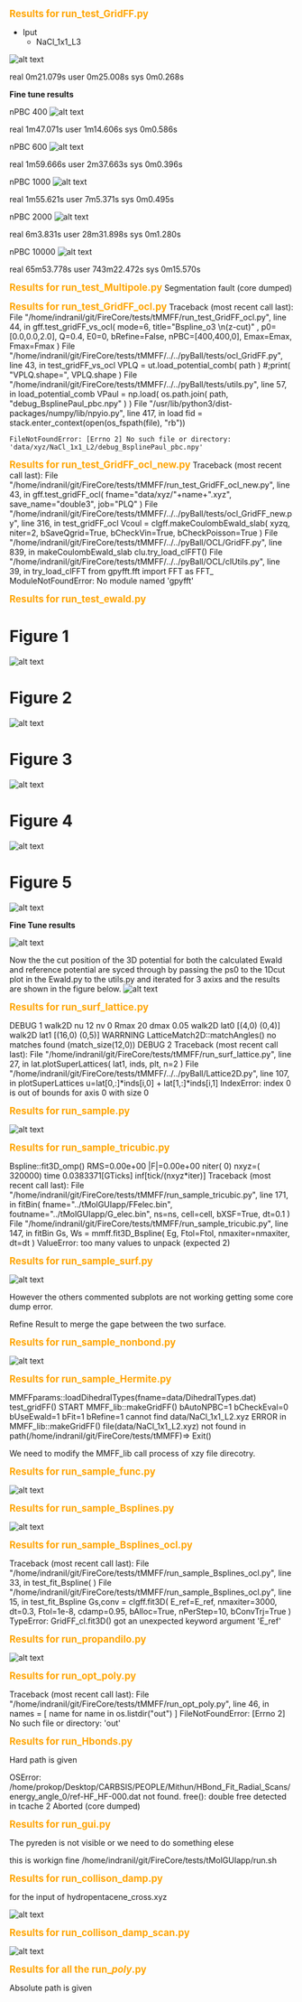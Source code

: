 <span style="font-size: larger; color: orange;">**Results for run_test_GridFF.py**</span>
- Iput 
    - NaCl_1x1_L3

![alt text](image.png)

real    0m21.079s
user    0m25.008s
sys     0m0.268s


**Fine tune results**

nPBC 400
![alt text](image-2.png)

real    1m47.071s
user    1m14.606s
sys     0m0.586s

nPBC 600
![alt text](image-3.png)

real    1m59.666s
user    2m37.663s
sys     0m0.396s

nPBC 1000
![alt text](image-4.png)

real    1m55.621s
user    7m5.371s
sys     0m0.495s


nPBC 2000
![alt text](image-1.png)


real    6m3.831s
user    28m31.898s
sys     0m1.280s


<!-- nPBC 3000
![alt text](image-5.png)

real    7m10.628s
user    65m42.965s
sys     0m1.120s -->

nPBC 10000
![alt text](image-6.png)

real    65m53.778s
user    743m22.472s
sys     0m15.570s

<span style="font-size: larger; color: orange;">**Results for run_test_Multipole.py**</span> 
Segmentation fault (core dumped)

<span style="font-size: larger; color: orange;">**Results for run_test_GridFF_ocl.py**</span>
    Traceback (most recent call last):
  File "/home/indranil/git/FireCore/tests/tMMFF/run_test_GridFF_ocl.py", line 44, in <module>
    gff.test_gridFF_vs_ocl( mode=6, title="Bspline_o3 \n(z-cut)" , p0=[0.0,0.0,2.0],  Q=0.4, E0=0, bRefine=False, nPBC=[400,400,0], Emax=Emax, Fmax=Fmax )
  File "/home/indranil/git/FireCore/tests/tMMFF/../../pyBall/tests/ocl_GridFF.py", line 43, in test_gridFF_vs_ocl
    VPLQ = ut.load_potential_comb( path )  #;print( "VPLQ.shape=", VPLQ.shape )
  File "/home/indranil/git/FireCore/tests/tMMFF/../../pyBall/tests/utils.py", line 57, in load_potential_comb
    VPaul = np.load( os.path.join( path, "debug_BsplinePaul_pbc.npy" ) )
  File "/usr/lib/python3/dist-packages/numpy/lib/npyio.py", line 417, in load
    fid = stack.enter_context(open(os_fspath(file), "rb"))

    FileNotFoundError: [Errno 2] No such file or directory: 'data/xyz/NaCl_1x1_L2/debug_BsplinePaul_pbc.npy'

<span style="font-size: larger; color: orange;">**Results for run_test_GridFF_ocl_new.py**</span>
Traceback (most recent call last):
  File "/home/indranil/git/FireCore/tests/tMMFF/run_test_GridFF_ocl_new.py", line 43, in <module>
    gff.test_gridFF_ocl( fname="data/xyz/"+name+".xyz", save_name="double3", job="PLQ" )
  File "/home/indranil/git/FireCore/tests/tMMFF/../../pyBall/tests/ocl_GridFF_new.py", line 316, in test_gridFF_ocl
    Vcoul = clgff.makeCoulombEwald_slab( xyzq, niter=2, bSaveQgrid=True, bCheckVin=True, bCheckPoisson=True )
  File "/home/indranil/git/FireCore/tests/tMMFF/../../pyBall/OCL/GridFF.py", line 839, in makeCoulombEwald_slab
    clu.try_load_clFFT()
  File "/home/indranil/git/FireCore/tests/tMMFF/../../pyBall/OCL/clUtils.py", line 39, in try_load_clFFT
    from gpyfft.fft import FFT as FFT_
ModuleNotFoundError: No module named 'gpyfft'

<span style="font-size: larger; color: orange;">**Results for run_test_ewald.py**</span>

# Figure 1
![alt text](Ewald_Figure_1.png)

# Figure 2
![alt text](Ewald_Figure_2.png)

# Figure 3
![alt text](Ewald_Figure_3.png)

# Figure 4
![alt text](Ewald_Figure_4.png)

# Figure 5
![alt text](Ewald_Figure_5.png)


**Fine Tune results**

![alt text](image-7.png)


Now the the cut position of the 3D potential for both the calculated Ewald and reference potential are syced through by passing the  ps0 to the 1Dcut plot in the Ewald.py to the utils.py and iterated for 3 axixs and the results are shown in the figure below.
![alt text](image-8.png)









<span style="font-size: larger; color: orange;">**Results for run_surf_lattice.py**</span>  

DEBUG 1
 walk2D nu 12 nv 0 Rmax 20 dmax 0.05 
 walk2D lat0 [(4,0)  (0,4)] 
 walk2D lat1 [(16,0)  (0,5)] 
WARRNING LatticeMatch2D::matchAngles() no matches found (match_size(12,0)) 
DEBUG 2
Traceback (most recent call last):
  File "/home/indranil/git/FireCore/tests/tMMFF/run_surf_lattice.py", line 27, in <module>
    lat.plotSuperLattices( lat1, inds, plt, n=2 )
  File "/home/indranil/git/FireCore/tests/tMMFF/../../pyBall/Lattice2D.py", line 107, in plotSuperLattices
    u=lat[0,:]*inds[i,0] + lat[1,:]*inds[i,1] 
IndexError: index 0 is out of bounds for axis 0 with size 0

<span style="font-size: larger; color: orange;">**Results for run_sample.py**</span>

![alt text](Run_Sample_Figure_1.png)

<span style="font-size: larger; color: orange;">**Results for run_sample_tricubic.py**</span>

Bspline::fit3D_omp() RMS=0.00e+00 |F|=0.00e+00 niter(   0) nxyz=(  320000) time 0.0383371[GTicks] inf[tick/(nxyz*iter)] 
Traceback (most recent call last):
  File "/home/indranil/git/FireCore/tests/tMMFF/run_sample_tricubic.py", line 171, in <module>
    fitBin( fname="../tMolGUIapp/FFelec.bin",  foutname="../tMolGUIapp/G_elec.bin", ns=ns, cell=cell, bXSF=True, dt=0.1 )
  File "/home/indranil/git/FireCore/tests/tMMFF/run_sample_tricubic.py", line 147, in fitBin
    Gs, Ws = mmff.fit3D_Bspline( Eg, Ftol=Ftol, nmaxiter=nmaxiter, dt=dt )
ValueError: too many values to unpack (expected 2)


<span style="font-size: larger; color: orange;">**Results for run_sample_surf.py**</span>

![alt text](Run_Sample_Surf_Figure_1.png)


However the others commented subplots are not working getting some core dump error.



Refine Result to merge the gape between the two surface.




<span style="font-size: larger; color: orange;">**Results for run_sample_nonbond.py**</span>

![alt text](Sample_nonBond_Figure_1.png)


<span style="font-size: larger; color: orange;">**Results for run_sample_Hermite.py**</span>

MMFFparams::loadDihedralTypes(fname=data/DihedralTypes.dat)
test_gridFF() START
MMFF_lib::makeGridFF() bAutoNPBC=1 bCheckEval=0 bUseEwald=1 bFit=1 bRefine=1 
cannot find data/NaCl_1x1_L2.xyz
ERROR in MMFF_lib::makeGridFF() file(data/NaCl_1x1_L2.xyz) not found in path(/home/indranil/git/FireCore/tests/tMMFF)=> Exit()

We need to modify the MMFF_lib call process of xzy file direcotry.

<span style="font-size: larger; color: orange;">**Results for run_sample_func.py**</span>

![alt text](Sample_func_Figure_1.png)


<span style="font-size: larger; color: orange;">**Results for run_sample_Bsplines.py**</span>

![alt text](Sample_Bsplines_Figure_1.png)

<span style="font-size: larger; color: orange;">**Results for run_sample_Bsplines_ocl.py**</span>

Traceback (most recent call last):
  File "/home/indranil/git/FireCore/tests/tMMFF/run_sample_Bsplines_ocl.py", line 33, in <module>
    test_fit_Bspline(  )
  File "/home/indranil/git/FireCore/tests/tMMFF/run_sample_Bsplines_ocl.py", line 15, in test_fit_Bspline
    Gs,conv = clgff.fit3D( E_ref=E_ref, nmaxiter=3000, dt=0.3, Ftol=1e-8, cdamp=0.95, bAlloc=True, nPerStep=10, bConvTrj=True )
TypeError: GridFF_cl.fit3D() got an unexpected keyword argument 'E_ref'

<span style="font-size: larger; color: orange;">**Results for run_propandilo.py**</span>

![alt text](Run_propandilo_Figure_1.png)


<span style="font-size: larger; color: orange;">**Results for run_opt_poly.py**</span>

Traceback (most recent call last):
  File "/home/indranil/git/FireCore/tests/tMMFF/run_opt_poly.py", line 46, in <module>
    names = [ name for name in os.listdir("out") ]
FileNotFoundError: [Errno 2] No such file or directory: 'out'

<span style="font-size: larger; color: orange;">**Results for run_Hbonds.py**</span>

Hard path is given

OSError: /home/prokop/Desktop/CARBSIS/PEOPLE/Mithun/HBond_Fit_Radial_Scans/energy_angle_0/ref-HF_HF-000.dat not found.
free(): double free detected in tcache 2
Aborted (core dumped)

<span style="font-size: larger; color: orange;">**Results for run_gui.py**</span>


The pyreden is not visible or we need to do something elese 

this is workign fine /home/indranil/git/FireCore/tests/tMolGUIapp/run.sh



<span style="font-size: larger; color: orange;">**Results for run_collison_damp.py**</span>

for the input of hydropentacene_cross.xyz

![alt text](Collison_damp_Figure_1.png)


<span style="font-size: larger; color: orange;">**Results for run_collison_damp_scan.py**</span>

![alt text](Collison_damp_scan_Figure_1.png)



<span style="font-size: larger; color: orange;">**Results for all the run_*_poly_*.py**</span>

Absolute path is given 





